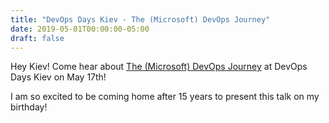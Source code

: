 ```yaml
---
title: "DevOps Days Kiev - The (Microsoft) DevOps Journey"
date: 2019-05-01T00:00:00-05:00
draft: false
---
```


Hey Kiev! Come hear about <a href="https://devopsdays.org/events/2019-kiev/program/sasha-rosenbaum/" target=_blank>The (Microsoft) DevOps Journey</a> at DevOps Days Kiev on May 17th!

I am so excited to be coming home after 15 years to present this talk on my birthday!
